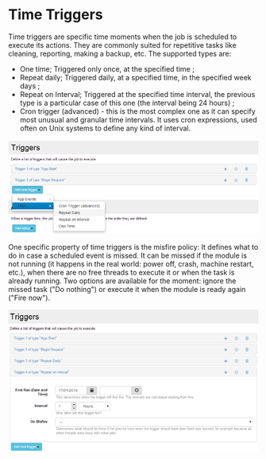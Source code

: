 # Time Triggers

Time triggers are specific time moments when the job is scheduled to execute its actions.  They are commonly suited for repetitive tasks like cleaning, reporting, making a backup, etc. The supported types are:
* One time; Triggered only once, at the specified time ;
* Repeat daily; Triggered daily, at a specified time, in the specified week days ;
* Repeat on Interval; Triggered at the specified time interval, the previous type is a particular case of this one (the interval being 24 hours) ;
* Cron trigger (advanced) - this is the most complex one as it can specify most unusual and granular time intervals. It uses cron expressions, used often on Unix systems to define any kind of interval.

![](assets/time-triggers.png)

One specific property of  time triggers is the misfire policy: It defines what to do in case a scheduled event is missed. It can be missed if the module is not running (it happens in the real world: power off, crash, machine restart, etc.), when there are no free threads to execute it or when the task is already running. Two options are available for the moment: ignore the missed task ("Do nothing") or execute it when the module is ready again ("Fire now").

![](assets/repeate-on-interval.png)

